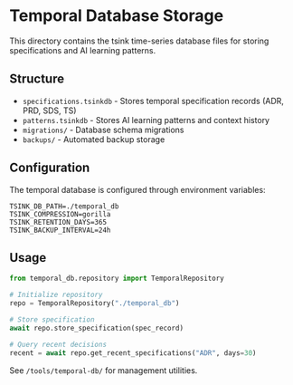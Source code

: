# Temporal Database Storage

This directory contains the tsink time-series database files for storing specifications and AI learning patterns.

## Structure

- `specifications.tsinkdb` - Stores temporal specification records (ADR, PRD, SDS, TS)
- `patterns.tsinkdb` - Stores AI learning patterns and context history
- `migrations/` - Database schema migrations
- `backups/` - Automated backup storage

## Configuration

The temporal database is configured through environment variables:

```env
TSINK_DB_PATH=./temporal_db
TSINK_COMPRESSION=gorilla
TSINK_RETENTION_DAYS=365
TSINK_BACKUP_INTERVAL=24h
```

## Usage

```python
from temporal_db.repository import TemporalRepository

# Initialize repository
repo = TemporalRepository("./temporal_db")

# Store specification
await repo.store_specification(spec_record)

# Query recent decisions
recent = await repo.get_recent_specifications("ADR", days=30)
```

See `/tools/temporal-db/` for management utilities.
